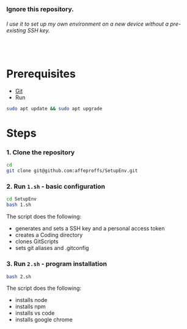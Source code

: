 ### **Ignore this repository.**
###### I use it to set up my own environment on a new device without a pre-existing SSH key.

&nbsp;

# Prerequisites
- [Git](https://github.com/git-guides/install-git)
- Run
```sh
sudo apt update && sudo apt upgrade
```

# Steps
### 1. Clone the repository
```sh
cd 
git clone git@github.com:affeproffs/SetupEnv.git
```

### 2. Run `1.sh` - basic configuration
```sh
cd SetupEnv
bash 1.sh
```
The script does the following:
- generates and sets a SSH key and a personal access token
- creates a Coding directory
- clones GitScripts
- sets git aliases and .gitconfig

### 3. Run `2.sh` - program installation
```sh
bash 2.sh
```
The script does the following:
- installs node
- installs npm
- installs vs code
- installs google chrome

